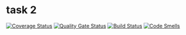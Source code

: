 # task 2
[![Coverage Status](https://coveralls.io/repos/github/Kalyushin/task2/badge.svg?branch=master)](https://coveralls.io/github/Kalyushin/task2?branch=master)
[![Quality Gate Status](https://sonarcloud.io/api/project_badges/measure?project=Kalyushin_task2&metric=alert_status)](https://sonarcloud.io/dashboard?id=Kalyushin_task2)
[![Build Status](https://travis-ci.org/Kalyushin/task2.svg?branch=master)](https://travis-ci.org/Kalyushin/task2)
[![Code Smells](https://sonarcloud.io/api/project_badges/measure?project=Kalyushin_task2&metric=code_smells)](https://sonarcloud.io/dashboard?id=Kalyushin_task2)
